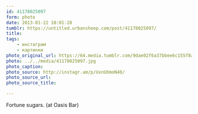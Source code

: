 ```yaml
---
id: 41178025097
form: photo
date: 2013-01-22 10:01:28
tumblr: https://untitled.urbansheep.com/post/41178025097/
title:
tags:
    - инстаграм
    - картинки
photo_original_url: https://64.media.tumblr.com/9dae02f6a37bbee6c155f8adfe904681/tumblr_mh0jegatwC1qz4wzio1_640.jpg
photo: ../../media/41178025097.jpg
photo_caption:
photo_source: http://instagr.am/p/UxnUXmoN40/
photo_source_url:
photo_source_title:

---
```


<p>Fortune sugars. (at Oasis Bar)</p>
